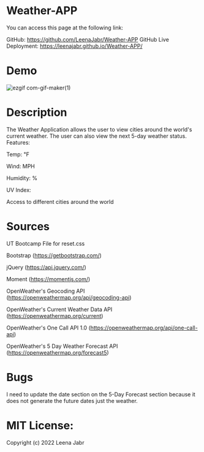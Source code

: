 # Weather-APP

You can access this page at the following link:

GitHub: https://github.com/LeenaJabr/Weather-APP
GitHub Live Deployment: https://leenajabr.github.io/Weather-APP/

# Demo
![ezgif com-gif-maker(1)](https://user-images.githubusercontent.com/107494937/180673395-5df68846-47e1-4e2a-a68b-04cd11fd543d.gif)


# Description
The Weather Application allows the user to view cities around the world's current weather. The user can also view the next 5-day weather status. 
Features:

Temp: ℉

Wind: MPH

Humidity: %

UV Index: 

Access to different cities around the world

# Sources
UT Bootcamp File for reset.css

Bootstrap (https://getbootstrap.com/)

jQuery (https://api.jquery.com/)

Moment (https://momentjs.com/)

OpenWeather's Geocoding API (https://openweathermap.org/api/geocoding-api)

OpenWeather's Current Weather Data API (https://openweathermap.org/current)

OpenWeather's One Call API 1.0 (https://openweathermap.org/api/one-call-api)

OpenWeather's 5 Day Weather Forecast API (https://openweathermap.org/forecast5)

# Bugs
I need to update the date section on the 5-Day Forecast section because it does not generate the future dates just the weather.

# MIT License:

Copyright (c) 2022 Leena Jabr
